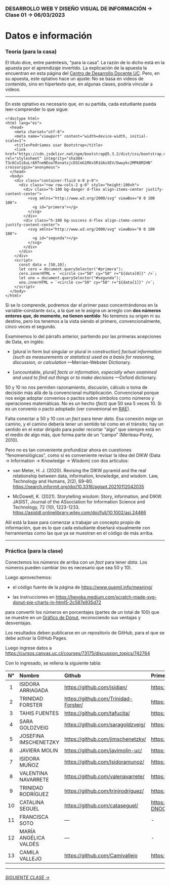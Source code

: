 ### DESARROLLO WEB Y DISEÑO VISUAL DE INFORMACIÓN → Clase 01 → 06/03/2023

# Datos e información

### Teoría (para la casa)

El título dice, entre paréntesis, “para la casa”. La razón de lo dicho está en la apuesta por el aprendizaje invertido. La explicación de la apuesta la encuentran en esta página del [Centro de Desarrollo Docente UC](https://desarrollodocente.uc.cl/servicios/asesorias-personalizadas/metodologias-innovadoras/aprendizaje-invertido/). Pero, en su apuesta, este optativo hace un ajuste: No se basa en videos de contenido, sino en hipertexto que, en algunas clases, podría vincular a videos.

--------

En este optativo es necesario que, en su partida, cada estudiante pueda leer-comprender lo que sigue: 

```
<!doctype html>
<html lang="es">
  <head>
    <meta charset="utf-8">
    <meta name="viewport" content="width=device-width, initial-scale=1">
    <title>Podríamos usar Bootstrap</title>
    <link href="https://cdn.jsdelivr.net/npm/bootstrap@5.3.2/dist/css/bootstrap.min.css" rel="stylesheet" integrity="sha384-T3c6CoIi6uLrA9TneNEoa7RxnatzjcDSCmG1MXxSR1GAsXEV/Dwwykc2MPK8M2HN" crossorigin="anonymous">
  </head>
  <body>
    <div class="container-fluid m-0 p-0">
      <div class="row row-cols-2 g-0" style="height:100vh">
        <div class="h-100 bg-danger d-flex align-items-center justify-content-center">
          <svg xmlns="http://www.w3.org/2000/svg" viewBox="0 0 100 100">
            <g id="primera"></g>
          </svg>
        </div>
        <div class="h-100 bg-success d-flex align-items-center justify-content-center">
          <svg xmlns="http://www.w3.org/2000/svg" viewBox="0 0 100 100">
            <g id="segunda"></g>
          </svg>          
        </div>
      </div>
    </div>
    <script>
      const data = [50,10];
      let cero = document.querySelector("#primera");
      cero.innerHTML = `<circle cx="50" cy="50" r="${data[0]}" />`;
      let uno = document.querySelector("#segunda");
      uno.innerHTML = `<circle cx="50" cy="50" r="${data[1]}" />`;
    </script>
  </body>
</html>
```
Si se lo comprende, podremos dar el primer paso concentrándonos en la variable-constante `data`, a la que se le asigna un arreglo con **dos números enteros que, de momento, no tienen sentido**: No tenemos su origen ni su destino, pero los tenemos a la vista siendo el primero, convencionalmente, cinco veces el segundo.

Examinemos lo del párrafo anterior, partiendo por las primeras acepciones de Data, en inglés:

- [plural in form but singular or plural in construction] *factual information (such as measurements or statistics) used as a basis for reasoning, discussion, or calculation* —Merrian-Webster Dictionary.

- [uncountable, plural] *facts or information, especially when examined and used to find out things or to make decisions* —Oxford dictionary.

50 y 10 no nos permiten razonamiento, discusión, cálculo o toma de decisión más allá de la convencional multiplicación. Convencional porque nos exige adoptar convenios o pactos sobre símbolos como números y operaciones matemáticas. No es un hecho (*fact*) que 50 sea 5 veces 10. Si es un convenio o pacto adoptado (ver convenional en [RAE](https://dle.rae.es/convencional)).

Falta conectar a 50 y 10 con un *fact* para tener *data*. Esa conexión exige un camino, y el camino debería tener un sentido tal como en el tránsito; hay un sentido en el estar dirigido para poder recortar “algo” que siempre está en el medio de algo más, que forma parte de un “campo” (Merleau-Ponty, 2010).

Pero no es tan conveniente profundizar ahora en cuestiones "fenomenológicas", como sí es conveniente revisar la idea del DIKW (Data → Information → Knowledge → Wisdom) con dos artículos:

- van Meter, H. J. (2020). Revising the DIKW pyramid and the real relationship between data, information, knowledge, and wisdom. Law, Technology and Humans, 2(2), 69–80. https://search.informit.org/doi/10.3316/agispt.20210112042035

- McDowell, K. (2021). Storytelling wisdom: Story, information, and DIKW. JASIST, Journal of the ASsociation for Information Science and Technology, 72 (10), 1223-1233. https://asistdl.onlinelibrary.wiley.com/doi/full/10.1002/asi.24466

Allí está la base para comenzar a trabajar un concepto propio de información, que es lo que cada estudiante diseñará visualmente con herramientas como las que ya se muestran en el código de más arriba.

- - - - - - - - - - - - - - 

### Práctica (para la clase)

Conectemos los números de arriba con un *fact* para tener *data*. Los números pueden cambiar (no es necesario que sea 50 y 10).

Luego aprovechemos: 

- el código fuente de la página de https://www.guemil.info/meaning/ 

- las instrucciones en https://heyoka.medium.com/scratch-made-svg-donut-pie-charts-in-html5-2c587e935d72

para convertir los números en porcentajes (partes de un total de 100) que se muestre en un [Gráfico de Dónut](https://datavizcatalogue.com/ES/metodos/grafico_de_donut.html), reconociendo sus ventajas y desventajas.

Los resultados deben publicarse en un repositorio de GitHub, para el que se debe activar la GitHub Pages.

Luego ingrese datos a https://cursos.canvas.uc.cl/courses/73175/discussion_topics/742764

Con lo ingresado, se rellena la siguiente tabla:

| N° | Nombre | Github | Primer ejercicio |
|:----:|:------|:------|:------|
| 1 | ISIDORA ARRIAGADA | https://github.com/isidjan/ | https://isidjan.github.io/dnoweb097/ |
| 2 | TRINIDAD FORSTER | https://github.com/Trinidad-Forster/ | https://trinidad-forster.github.io/C1_06-03/ |
| 3 | TAHIS FUENTES | https://github.com/tafucita/ | https://tafucita.github.io/clase-1/ |
| 4 | SARA GOLDZVEIG | https://github.com/saragoldzveig/ | https://saragoldzveig.github.io/clase-01/ |
| 5 | JOSEFINA IMSCHENETZKY | https://github.com/jimschenetzky/ | https://github.com/jimschenetzky/DNOWEB_01 |
| 6 | JAVIERA MOLIN | https://github.com/javimolin-uc/ | https://javimolin-uc.github.io/C1/ |
| 7 | ISIDORA MUÑOZ | https://github.com/Isidoramunoz/ | https://isidoramunoz.github.io/dnoweb/ |
| 8 | VALENTINA NAVARRETE | https://github.com/valenavarrete/ | https://valenavarrete.github.io/Clase-1/ |
| 9 | TRINIDAD RODRÍGUEZ | https://github.com/trinirodriguez/ | https://trinirodriguez.github.io/dno-01/ |
| 10 | CATALINA SEGUEL | https://github.com/cataseguel/ | https://cataseguel.github.io/Clase-01-DNO097/ |
| 11 | FRANCISCA SOTO | — | - |
| 12 | MARÍA ANGÉLICA VALDÉS | — | - |
| 13 | CAMILA VALLEJO | https://github.com/Camivallejo | https://camivallejo.github.io/clase_01_web/ |

- - - - - - - 

###### [SIGUIENTE CLASE →](https://github.com/profesorfaco/dno097-2024/tree/main/clase-02)
